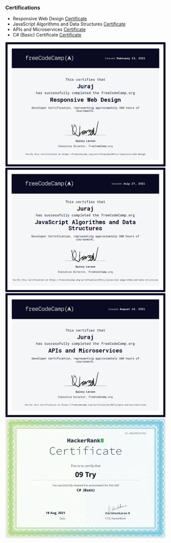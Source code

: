 ### Certifications
- Responsive Web Design [Certificate](https://www.freecodecamp.org/certification/09try/responsive-web-design)
- JavaScript Algorithms and Data Structures [Certificate](https://www.freecodecamp.org/certification/09try/javascript-algorithms-and-data-structures)
- APIs and Microservices [Certificate](https://www.freecodecamp.org/certification/09try/apis-and-microservices)
- C# (Basic) Certificate [Certificate](https://www.hackerrank.com/certificates/aba2fed073ae)

![certificate](https://github.com/09try/certificates/blob/master/responsive_web_design.PNG)
![certificate](https://github.com/09try/certificates/blob/master/javascript_algorithms_and_data_structures.PNG)
![certificate](https://github.com/09try/certificates/blob/master/apis_and_microservices.PNG)
![certificate](https://github.com/09try/certificates/blob/master/csharp_basic_certificate.PNG)
